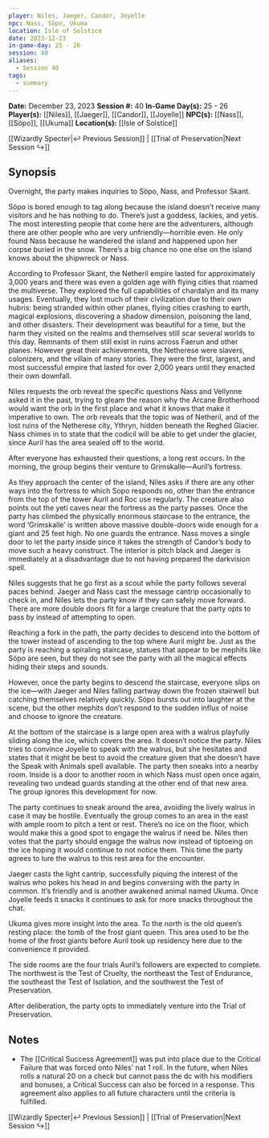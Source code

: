 ```yaml
---
player: Niles, Jaeger, Candor, Joyelle
npc: Nass, Söpo, Ukuma
location: Isle of Solstice
date: 2023-12-23
in-game-day: 25 - 26
session: 40
aliases:
  - Session 40
tags:
  - summary
---
```


**Date:** December 23, 2023
**Session #:** 40
**In-Game Day(s):** 25 - 26
**Player(s):** [[Niles]], [[Jaeger]], [[Candor]], [[Joyelle]]
**NPC(s):** [[Nass]], [[Söpo]], [[Ukuma]]
**Location(s):** [[Isle of Solstice]]

[[Wizardly Specter|↩️ Previous Session]] | [[Trial of Preservation|Next Session ↪️]]

## Synopsis
Overnight, the party makes inquiries to Söpo, Nass, and Professor Skant.

Söpo is bored enough to tag along because the island doesn’t receive many visitors and he has nothing to do. There’s just a goddess, lackies, and yetis. The most interesting people that come here are the adventurers, although there are other people who are very unfriendly—horrible even. He only found Nass because he wandered the island and happened upon her corpse buried in the snow. There’s a big chance no one else on the island knows about the shipwreck or Nass.

According to Professor Skant, the Netheril empire lasted for approximately 3,000 years and there was even a golden age with flying cities that roamed the multiverse. They explored the full capabilities of chardalyn and its many usages. Eventually, they lost much of their civilization due to their own hubris: being stranded within other planes, flying cities crashing to earth, magical explosions, discovering a shadow dimension, poisoning the land, and other disasters. Their development was beautiful for a time, but the harm they visited on the realms and themselves still scar several worlds to this day. Remnants of them still exist in ruins across Faerun and other planes. However great their achievements, the Netherese were slavers, colonizers, and the villain of many stories. They were the first, largest, and most successful empire that lasted for over 2,000 years until they enacted their own downfall.

Niles requests the orb reveal the specific questions Nass and Vellynne asked it in the past, trying to gleam the reason why the Arcane Brotherhood would want the orb in the first place and what it knows that make it imperative to own. The orb reveals that the topic was of Netheril, and of the lost ruins of the Netherese city, Ythryn, hidden beneath the Reghed Glacier. Nass chimes in to state that the codicil will be able to get under the glacier, since Auril has the area sealed off to the world.

After everyone has exhausted their questions, a long rest occurs. In the morning, the group begins their venture to Grimskalle—Auril’s fortress.

As they approach the center of the island, Niles asks if there are any other ways into the fortress to which Sopo responds no, other than the entrance from the top of the tower Auril and Roc use regularly. The creature also points out the yeti caves near the fortress as the party passes. Once the party has climbed the physically enormous staircase to the entrance, the word ‘Grimskalle’ is written above massive double-doors wide enough for a giant and 25 feet high. No one guards the entrance. Nass moves a single door to let the party inside since it takes the strength of Candor’s body to move such a heavy construct. The interior is pitch black and Jaeger is immediately at a disadvantage due to not having prepared the darkvision spell.

Niles suggests that he go first as a scout while the party follows several paces behind. Jaeger and Nass cast the message cantrip occasionally to check in, and Niles lets the party know if they can safely move forward. There are more double doors fit for a large creature that the party opts to pass by instead of attempting to open.

Reaching a fork in the path, the party decides to descend into the bottom of the tower instead of ascending to the top where Auril might be. Just as the party is reaching a spiraling staircase, statues that appear to be mephits like Söpo are seen, but they do not see the party with all the magical effects hiding their steps and sounds.

However, once the party begins to descend the staircase, everyone slips on the ice—with Jaeger and Niles falling partway down the frozen stairwell but catching themselves relatively quickly. Söpo bursts out into laughter at the scene, but the other mephits don’t respond to the sudden influx of noise and choose to ignore the creature.

At the bottom of the staircase is a large open area with a walrus playfully sliding along the ice, which covers the area. It doesn’t notice the party. Niles tries to convince Joyelle to speak with the walrus, but she hesitates and states that it might be best to avoid the creature given that she doesn’t have the Speak with Animals spell available. The party then sneaks into a nearby room. Inside is a door to another room in which Nass must open once again, revealing two undead guards standing at the other end of that new area. The group ignores this development for now.

The party continues to sneak around the area, avoiding the lively walrus in case it may be hostile. Eventually the group comes to an area in the east with ample room to pitch a tent or rest. There’s no ice on the floor, which would make this a good spot to engage the walrus if need be. Niles then votes that the party should engage the walrus now instead of tiptoeing on the ice hoping it would continue to not notice them. This time the party agrees to lure the walrus to this rest area for the encounter.

Jaeger casts the light cantrip, successfully piquing the interest of the walrus who pokes his head in and begins conversing with the party in common. It’s friendly and is another awakened animal named Ukuma. Once Joyelle feeds it snacks it continues to ask for more snacks throughout the chat.

Ukuma gives more insight into the area. To the north is the old queen’s resting place: the tomb of the frost giant queen. This area used to be the home of the frost giants before Auril took up residency here due to the convenience it provided.

The side rooms are the four trials Auril’s followers are expected to complete. The northwest is the Test of Cruelty, the northeast the Test of Endurance, the southeast the Test of Isolation, and the southwest the Test of Preservation.

After deliberation, the party opts to immediately venture into the Trial of Preservation.

## Notes
- The [[Critical Success Agreement]] was put into place due to the Critical Failure that was forced onto Niles' nat 1 roll. In the future, when Niles rolls a natural 20 on a check but cannot pass the dc with his modifiers and bonuses, a Critical Success can also be forced in a response. This agreement also applies to all future characters until the criteria is fulfilled.

[[Wizardly Specter|↩️ Previous Session]] | [[Trial of Preservation|Next Session ↪️]]